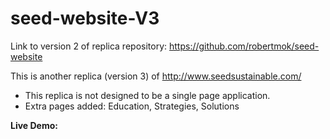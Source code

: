 # seed-website-V3

Link to version 2 of replica repository: https://github.com/robertmok/seed-website

This is another replica (version 3) of http://www.seedsustainable.com/

- This replica is not designed to be a single page application.
- Extra pages added: Education, Strategies, Solutions 

**Live Demo:**
